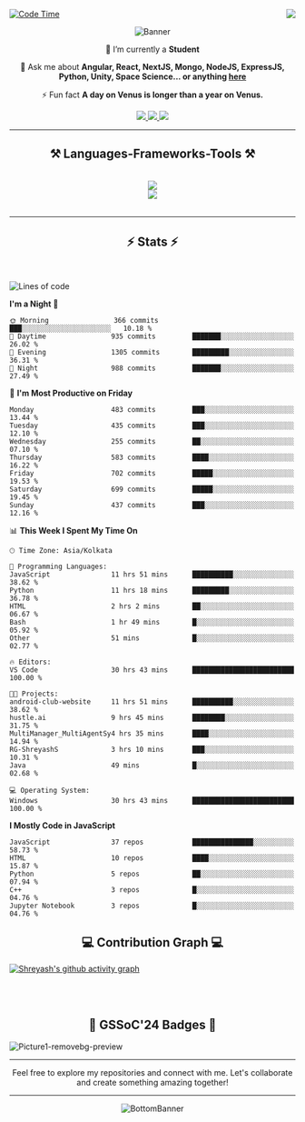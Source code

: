 <div>
 
<img align="right" src="https://visitor-badge.laobi.icu/badge?page_id=shreyash3087.shreyash3087" />

 [![Code Time](https://wakatime.com/badge/user/cd5f70df-e644-46f4-a03b-e1ce78615131.svg)](https://wakatime.com/@cd5f70df-e644-46f4-a03b-e1ce78615131)
 
</div>


<div align="center">
 
![Banner](https://github.com/user-attachments/assets/fe33d289-b057-4d85-ad76-3103802aa9e1)

</div>


<div align="center">
 
 🔭 I’m currently a **Student** 

💬 Ask me about **Angular, React, NextJS, Mongo, NodeJS, ExpressJS, Python, Unity, Space Science... or anything [here](https://github.com/shreyash3087/shreyash3087/issues)**

⚡ Fun fact **A day on Venus is longer than a year on Venus.**

</div>
 
<div align="center"> 
  <a href="mailto:shreyash3087@gmail.com">
    <img src="https://img.shields.io/badge/Gmail-333333?style=for-the-badge&logo=gmail&logoColor=red" />
  </a>
  <a href="https://www.linkedin.com/in/shreyash-srivastava-1a1161280" target="_blank">
    <img src="https://img.shields.io/badge/LinkedIn-0077B5?style=for-the-badge&logo=linkedin&logoColor=white" target="_blank" />
  </a>
  <a href="https://github.com/shreyash3087" target="_blank">
     <img src="https://img.shields.io/badge/Github-FF5722?style=for-the-badge&logo=github&logoColor=white" target="_blank" />
  </a>
</div>
<hr/>
 
<h2 align="center">⚒️ Languages-Frameworks-Tools ⚒️</h2>
<br/>
<div align="center">
    <img src="https://skillicons.dev/icons?i=react,bootstrap,html,css,vscode,github,figma,cpp,vercel,netlify" /><br>
    <img src="https://skillicons.dev/icons?i=tailwind,git,nodejs,python,javascript,typescript,express,firebase,mongodb,nextjs,unity,azure,blender" /><br>
</div>

<br/>
<hr/>

<h2 align="center">⚡ Stats ⚡</h2>

<br>
<div>
 
 
<!--START_SECTION:waka-->
![Lines of code](https://img.shields.io/badge/From%20Hello%20World%20I%27ve%20Written-4.2%20million%20lines%20of%20code-blue)

**I'm a Night 🦉** 

```text
🌞 Morning                366 commits         ███░░░░░░░░░░░░░░░░░░░░░░   10.18 % 
🌆 Daytime                935 commits         ███████░░░░░░░░░░░░░░░░░░   26.02 % 
🌃 Evening                1305 commits        █████████░░░░░░░░░░░░░░░░   36.31 % 
🌙 Night                  988 commits         ███████░░░░░░░░░░░░░░░░░░   27.49 % 
```
📅 **I'm Most Productive on Friday** 

```text
Monday                   483 commits         ███░░░░░░░░░░░░░░░░░░░░░░   13.44 % 
Tuesday                  435 commits         ███░░░░░░░░░░░░░░░░░░░░░░   12.10 % 
Wednesday                255 commits         ██░░░░░░░░░░░░░░░░░░░░░░░   07.10 % 
Thursday                 583 commits         ████░░░░░░░░░░░░░░░░░░░░░   16.22 % 
Friday                   702 commits         █████░░░░░░░░░░░░░░░░░░░░   19.53 % 
Saturday                 699 commits         █████░░░░░░░░░░░░░░░░░░░░   19.45 % 
Sunday                   437 commits         ███░░░░░░░░░░░░░░░░░░░░░░   12.16 % 
```


📊 **This Week I Spent My Time On** 

```text
🕑︎ Time Zone: Asia/Kolkata

💬 Programming Languages: 
JavaScript               11 hrs 51 mins      ██████████░░░░░░░░░░░░░░░   38.62 % 
Python                   11 hrs 18 mins      █████████░░░░░░░░░░░░░░░░   36.78 % 
HTML                     2 hrs 2 mins        ██░░░░░░░░░░░░░░░░░░░░░░░   06.67 % 
Bash                     1 hr 49 mins        █░░░░░░░░░░░░░░░░░░░░░░░░   05.92 % 
Other                    51 mins             █░░░░░░░░░░░░░░░░░░░░░░░░   02.77 % 

🔥 Editors: 
VS Code                  30 hrs 43 mins      █████████████████████████   100.00 % 

🐱‍💻 Projects: 
android-club-website     11 hrs 51 mins      ██████████░░░░░░░░░░░░░░░   38.62 % 
hustle.ai                9 hrs 45 mins       ████████░░░░░░░░░░░░░░░░░   31.75 % 
MultiManager_MultiAgentSy4 hrs 35 mins       ████░░░░░░░░░░░░░░░░░░░░░   14.94 % 
RG-ShreyashS             3 hrs 10 mins       ███░░░░░░░░░░░░░░░░░░░░░░   10.31 % 
Java                     49 mins             █░░░░░░░░░░░░░░░░░░░░░░░░   02.68 % 

💻 Operating System: 
Windows                  30 hrs 43 mins      █████████████████████████   100.00 % 
```

**I Mostly Code in JavaScript** 

```text
JavaScript               37 repos            ███████████████░░░░░░░░░░   58.73 % 
HTML                     10 repos            ████░░░░░░░░░░░░░░░░░░░░░   15.87 % 
Python                   5 repos             ██░░░░░░░░░░░░░░░░░░░░░░░   07.94 % 
C++                      3 repos             █░░░░░░░░░░░░░░░░░░░░░░░░   04.76 % 
Jupyter Notebook         3 repos             █░░░░░░░░░░░░░░░░░░░░░░░░   04.76 % 
```




<!--END_SECTION:waka-->

</div>

<div>
  <div align="center" ><h2 align="center">💻 Contribution Graph 💻</h2></div>
 
  [![Shreyash's github activity graph](https://github-readme-activity-graph.vercel.app/graph?username=shreyash3087&hide_border=true&theme=github)](https://github.com/ashutosh00710/github-readme-activity-graph)
 
</div>

<br/><br/>

<h2 align="center">🔰 GSSoC'24 Badges 🔰</h2>

![Picture1-removebg-preview](https://github.com/user-attachments/assets/4ece96a5-043a-44df-b51b-40738d3603ff)

<div align="center"> 
  <hr/>
  Feel free to explore my repositories and connect with me. Let's collaborate and create something amazing together!
  <hr/>
</div>

<div align="center">
 
![BottomBanner](https://github.com/user-attachments/assets/7afe064f-9b9f-401d-bec1-35c8625bb3dc)

</div>

